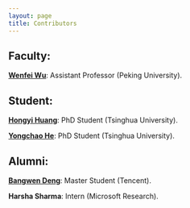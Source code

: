 ```yaml
---
layout: page
title: Contributors
---
```

## Faculty:

**[Wenfei Wu](https://wenfei-wu.github.io)**: Assistant Professor (Peking University).


## Student:

**[Hongyi Huang](https://hongyi-huang.com)**: PhD Student (Tsinghua University).

**[Yongchao He](https://yongchaohe.github.io/)**: PhD Student (Tsinghua University).

## Alumni:

**[Bangwen Deng](https://evandengdbw.github.io)**: Master Student (Tencent).

**Harsha Sharma**: Intern (Microsoft Research).

